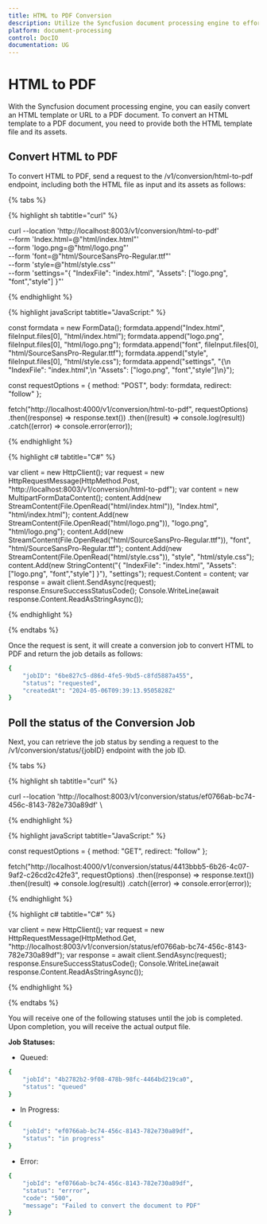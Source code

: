 ```yaml
---
title: HTML to PDF Conversion
description: Utilize the Syncfusion document processing engine to effortlessly convert HTML templates or URLs into PDF documents. Simplify the conversion process by providing the HTML file along with its associated assets.
platform: document-processing
control: DocIO
documentation: UG
---
```

# HTML to PDF

With the Syncfusion document processing engine, you can easily convert an HTML template or URL to a PDF document. To convert an HTML template to a PDF document, you need to provide both the HTML template file and its assets.

## Convert HTML to PDF

To convert HTML to PDF, send a request to the /v1/conversion/html-to-pdf endpoint, including both the HTML file as input and its assets as follows:

{% tabs %}

{% highlight sh tabtitle="curl" %}

curl --location 'http://localhost:8003/v1/conversion/html-to-pdf' \
--form 'Index.html=@"html/index.html"' \
--form 'logo.png=@"html/logo.png"' \
--form 'font=@"html/SourceSansPro-Regular.ttf"' \
--form 'style=@"html/style.css"' \
--form 'settings="{
  \"IndexFile\": \"index.html\",
  \"Assets\": [\"logo.png\", \"font\",\"style\"]
}"'

{% endhighlight %}

{% highlight javaScript tabtitle="JavaScript:" %}

const formdata = new FormData();
formdata.append("Index.html", fileInput.files[0], "html/index.html");
formdata.append("logo.png", fileInput.files[0], "html/logo.png");
formdata.append("font", fileInput.files[0], "html/SourceSansPro-Regular.ttf");
formdata.append("style", fileInput.files[0], "html/style.css");
formdata.append("settings", "{\n  \"IndexFile\": \"index.html\",\n  \"Assets\": [\"logo.png\", \"font\",\"style\"]\n}");

const requestOptions = {
  method: "POST",
  body: formdata,
  redirect: "follow"
};

fetch("http://localhost:4000/v1/conversion/html-to-pdf", requestOptions)
  .then((response) => response.text())
  .then((result) => console.log(result))
  .catch((error) => console.error(error));

{% endhighlight %} 

{% highlight c# tabtitle="C#" %}

var client = new HttpClient();
var request = new HttpRequestMessage(HttpMethod.Post, "http://localhost:8003/v1/conversion/html-to-pdf");
var content = new MultipartFormDataContent();
content.Add(new StreamContent(File.OpenRead("html/index.html")), "Index.html", "html/index.html");
content.Add(new StreamContent(File.OpenRead("html/logo.png")), "logo.png", "html/logo.png");
content.Add(new StreamContent(File.OpenRead("html/SourceSansPro-Regular.ttf")), "font", "html/SourceSansPro-Regular.ttf");
content.Add(new StreamContent(File.OpenRead("html/style.css")), "style", "html/style.css");
content.Add(new StringContent("{
  \"IndexFile\": \"index.html\",
  \"Assets\": [\"logo.png\", \"font\",\"style\"]
}"), "settings");
request.Content = content;
var response = await client.SendAsync(request);
response.EnsureSuccessStatusCode();
Console.WriteLine(await response.Content.ReadAsStringAsync());

{% endhighlight %} 

{% endtabs %}

Once the request is sent, it will create a conversion job to convert HTML to PDF and return the job details as follows:

```bash
{
    "jobID": "6be827c5-d86d-4fe5-9bd5-c8fd5887a455",
    "status": "requested",
    "createdAt": "2024-05-06T09:39:13.9505828Z"
}
```

## Poll the status of the Conversion Job

Next, you can retrieve the job status by sending a request to the /v1/conversion/status/{jobID} endpoint with the job ID.

{% tabs %}

{% highlight sh tabtitle="curl" %}

curl --location 'http://localhost:8003/v1/conversion/status/ef0766ab-bc74-456c-8143-782e730a89df' \

{% endhighlight %}

{% highlight javaScript tabtitle="JavaScript:" %}

const requestOptions = {
  method: "GET",
  redirect: "follow"
};

fetch("http://localhost:4000/v1/conversion/status/4413bbb5-6b26-4c07-9af2-c26cd2c42fe3", requestOptions)
  .then((response) => response.text())
  .then((result) => console.log(result))
  .catch((error) => console.error(error));

{% endhighlight %} 

{% highlight c# tabtitle="C#" %}

var client = new HttpClient();
var request = new HttpRequestMessage(HttpMethod.Get, "http://localhost:8003/v1/conversion/status/ef0766ab-bc74-456c-8143-782e730a89df");
var response = await client.SendAsync(request);
response.EnsureSuccessStatusCode();
Console.WriteLine(await response.Content.ReadAsStringAsync());

{% endhighlight %} 

{% endtabs %}

You will receive one of the following statuses until the job is completed. Upon completion, you will receive the actual output file.

**Job Statuses:**

- Queued:

```bash
{
    "jobId": "4b2782b2-9f08-478b-98fc-4464bd219ca0",
    "status": "queued"
}
```
- In Progress:

```bash
{
    "jobId": "ef0766ab-bc74-456c-8143-782e730a89df",
    "status": "in progress"
}
```
- Error:

```bash
{
    "jobId": "ef0766ab-bc74-456c-8143-782e730a89df",
    "status": "errror",
    "code": "500",
    "message": "Failed to convert the document to PDF"        
}
```